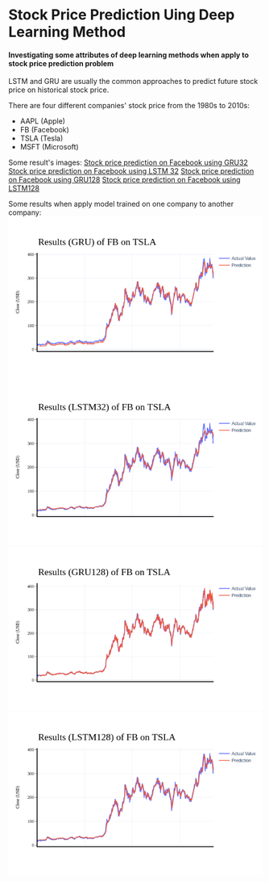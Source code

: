 # Stock Price Prediction Uing Deep Learning Method

#### Investigating some attributes of deep learning methods when apply to stock price prediction problem
LSTM and GRU are usually the common approaches to predict future stock price on historical stock price.

There are four different companies' stock price from the 1980s to 2010s:
- AAPL (Apple)
- FB (Facebook)
- TSLA (Tesla)
- MSFT (Microsoft)

Some result's images:
[Stock price prediction on Facebook using GRU32](/graphs/FB_GRU32.png)
[Stock price prediction on Facebook using LSTM 32](graphs/FB_LSTM32.png)
[Stock price prediction on Facebook using GRU128](graphs/FB_GRU128.png)
[Stock price prediction on Facebook using LSTM128](graphs/FB_LSTM128.png)

Some results when apply model trained on one company to another company:
![Stock price prediction model trained on Facebook's stock price using GRU32when being applied on Tesla company](/graphs/FB_TSLA_GRU32.png)
![Stock price prediction model trained on Facebook's stock price using GRU32when being applied on Tesla company](/graphs/FB_TSLA_LSTM32.png)
![Stock price prediction model trained on Facebook's stock price using GRU32when being applied on Tesla company](/graphs/FB_TSLA_GRU128.png)
![Stock price prediction model trained on Facebook's stock price using GRU32when being applied on Tesla company](/graphs/FB_TSLA_LSTM128.png)
